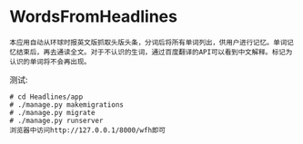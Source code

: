 # WordsFromHeadlines
    本应用自动从环球时报英文版抓取头版头条，分词后将所有单词列出，供用户进行记忆。单词记忆结束后，再去通读全文。对于不认识的生词，通过百度翻译的API可以看到中文解释。标记为认识的单词将不会再出现。

测试:
    
    # cd Headlines/app
    # ./manage.py makemigrations
    # ./manage.py migrate
    # ./manage.py runserver
    浏览器中访问http://127.0.0.1/8000/wfh即可
